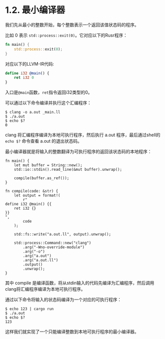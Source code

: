 # 1.2. 最小编译器

我们先从最小的整数开始，每个整数表示一个返回该值状态码的程序。

比如 0 表示 `std::process::exit(0)`。它对应以下的Rusr程序：

```rust
fn main() {
	std::process::exit(0);
}
```

对应以下的LLVM-IR代码:

```ll
define i32 @main() {
	ret i32 0
}
```

入口是`@main`函数，`ret`指令返回i32类型的0。

可以通过以下命令编译并执行这个汇编程序：

```
$ clang -o a.out _main.ll
$ ./a.out
$ echo $?
0
```

clang 将汇编程序编译为本地可执行程序，然后执行 a.out 程序，最后通过shell的 `echo $?` 命令查看 a.out 的退出状态码。

最小编译器就是将输入的整数翻译为可执行程序的返回该状态码的本地程序：

```rust,noplayground
fn main() {
	let mut buffer = String::new();
    std::io::stdin().read_line(&mut buffer).unwrap();

    compile(buffer.as_ref());
}

fn compile(code: &str) {
    let output = format!(
        r"
define i32 @main() {{
	ret i32 {}
}}
",
        code
    );

    std::fs::write("a.out.ll", output).unwrap();

	std::process::Command::new("clang")
		.arg("-Wno-override-module")
		.arg("-o")
		.arg("a.out")
		.arg("a.out.ll")
		.output()
		.unwrap();
}
```

其中 compile 是编译函数，将从stdin输入的代码先编译为汇编程序，然后调用clang将汇编程序编译为本地可执行程序。

通过以下命令将输入的状态码编译为一个对应的可执行程序：

```shell
$ echo 123 | cargo run
$ ./a.out
$ echo $?
123
```

这样我们就实现了一个只能编译整数到本地可执行程序的最小编译器。
